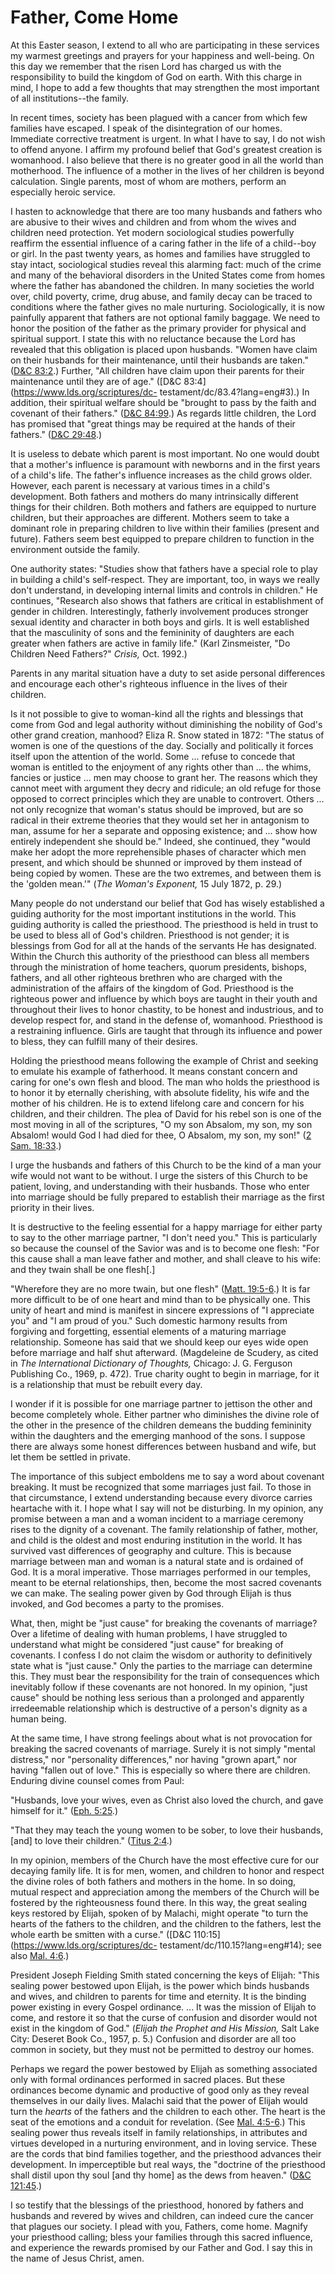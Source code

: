 # Father, Come Home

At this Easter season, I extend to all who are participating in these services
my warmest greetings and prayers for your happiness and well-being. On this
day we remember that the risen Lord has charged us with the responsibility to
build the kingdom of God on earth. With this charge in mind, I hope to add a
few thoughts that may strengthen the most important of all institutions--the
family.

In recent times, society has been plagued with a cancer from which few
families have escaped. I speak of the disintegration of our homes. Immediate
corrective treatment is urgent. In what I have to say, I do not wish to offend
anyone. I affirm my profound belief that God's greatest creation is womanhood.
I also believe that there is no greater good in all the world than motherhood.
The influence of a mother in the lives of her children is beyond calculation.
Single parents, most of whom are mothers, perform an especially heroic
service.

I hasten to acknowledge that there are too many husbands and fathers who are
abusive to their wives and children and from whom the wives and children need
protection. Yet modern sociological studies powerfully reaffirm the essential
influence of a caring father in the life of a child--boy or girl. In the past
twenty years, as homes and families have struggled to stay intact,
sociological studies reveal this alarming fact: much of the crime and many of
the behavioral disorders in the United States come from homes where the father
has abandoned the children. In many societies the world over, child poverty,
crime, drug abuse, and family decay can be traced to conditions where the
father gives no male nurturing. Sociologically, it is now painfully apparent
that fathers are not optional family baggage. We need to honor the position of
the father as the primary provider for physical and spiritual support. I state
this with no reluctance because the Lord has revealed that this obligation is
placed upon husbands. "Women have claim on their husbands for their
maintenance, until their husbands are taken." ([D&amp;C
83:2](https://www.lds.org/scriptures/dc-testament/dc/83.2?lang=eng#1).)
Further, "All children have claim upon their parents for their maintenance
until they are of age." ([D&amp;C 83:4](https://www.lds.org/scriptures/dc-
testament/dc/83.4?lang=eng#3).) In addition, their spiritual welfare should be
"brought to pass by the faith and covenant of their fathers." ([D&amp;C
84:99](https://www.lds.org/scriptures/dc-testament/dc/84.99?lang=eng#98).) As
regards little children, the Lord has promised that "great things may be
required at the hands of their fathers." ([D&amp;C
29:48](https://www.lds.org/scriptures/dc-testament/dc/29.48?lang=eng#47).)

It is useless to debate which parent is most important. No one would doubt
that a mother's influence is paramount with newborns and in the first years of
a child's life. The father's influence increases as the child grows older.
However, each parent is necessary at various times in a child's development.
Both fathers and mothers do many intrinsically different things for their
children. Both mothers and fathers are equipped to nurture children, but their
approaches are different. Mothers seem to take a dominant role in preparing
children to live within their families (present and future). Fathers seem best
equipped to prepare children to function in the environment outside the
family.

One authority states: "Studies show that fathers have a special role to play
in building a child's self-respect. They are important, too, in ways we really
don't understand, in developing internal limits and controls in children." He
continues, "Research also shows that fathers are critical in establishment of
gender in children. Interestingly, fatherly involvement produces stronger
sexual identity and character in both boys and girls. It is well established
that the masculinity of sons and the femininity of daughters are each greater
when fathers are active in family life." (Karl Zinsmeister, "Do Children Need
Fathers?" _Crisis,_ Oct. 1992.)

Parents in any marital situation have a duty to set aside personal differences
and encourage each other's righteous influence in the lives of their children.

Is it not possible to give to woman-kind all the rights and blessings that
come from God and legal authority without diminishing the nobility of God's
other grand creation, manhood? Eliza R. Snow stated in 1872: "The status of
women is one of the questions of the day. Socially and politically it forces
itself upon the attention of the world. Some ... refuse to concede that woman is
entitled to the enjoyment of any rights other than ... the whims, fancies or
justice ... men may choose to grant her. The reasons which they cannot meet with
argument they decry and ridicule; an old refuge for those opposed to correct
principles which they are unable to controvert. Others ... not only recognize
that woman's status should be improved, but are so radical in their extreme
theories that they would set her in antagonism to man, assume for her a
separate and opposing existence; and ... show how entirely independent she
should be." Indeed, she continued, they "would make her adopt the more
reprehensible phases of character which men present, and which should be
shunned or improved by them instead of being copied by women. These are the
two extremes, and between them is the 'golden mean.'" (_The Woman's Exponent,_
15 July 1872, p. 29.)

Many people do not understand our belief that God has wisely established a
guiding authority for the most important institutions in the world. This
guiding authority is called the priesthood. The priesthood is held in trust to
be used to bless all of God's children. Priesthood is not gender; it is
blessings from God for all at the hands of the servants He has designated.
Within the Church this authority of the priesthood can bless all members
through the ministration of home teachers, quorum presidents, bishops,
fathers, and all other righteous brethren who are charged with the
administration of the affairs of the kingdom of God. Priesthood is the
righteous power and influence by which boys are taught in their youth and
throughout their lives to honor chastity, to be honest and industrious, and to
develop respect for, and stand in the defense of, womanhood. Priesthood is a
restraining influence. Girls are taught that through its influence and power
to bless, they can fulfill many of their desires.

Holding the priesthood means following the example of Christ and seeking to
emulate his example of fatherhood. It means constant concern and caring for
one's own flesh and blood. The man who holds the priesthood is to honor it by
eternally cherishing, with absolute fidelity, his wife and the mother of his
children. He is to extend lifelong care and concern for his children, and
their children. The plea of David for his rebel son is one of the most moving
in all of the scriptures, "O my son Absalom, my son, my son Absalom! would God
I had died for thee, O Absalom, my son, my son!" ([2 Sam.
18:33](https://www.lds.org/scriptures/ot/2-sam/18.33?lang=eng#32).)

I urge the husbands and fathers of this Church to be the kind of a man your
wife would not want to be without. I urge the sisters of this Church to be
patient, loving, and understanding with their husbands. Those who enter into
marriage should be fully prepared to establish their marriage as the first
priority in their lives.

It is destructive to the feeling essential for a happy marriage for either
party to say to the other marriage partner, "I don't need you." This is
particularly so because the counsel of the Savior was and is to become one
flesh: "For this cause shall a man leave father and mother, and shall cleave
to his wife: and they twain shall be one flesh[.]

"Wherefore they are no more twain, but one flesh" ([Matt.
19:5-6](https://www.lds.org/scriptures/nt/matt/19.5-6?lang=eng#4).) It is far
more difficult to be of one heart and mind than to be physically one. This
unity of heart and mind is manifest in sincere expressions of "I appreciate
you" and "I am proud of you." Such domestic harmony results from forgiving and
forgetting, essential elements of a maturing marriage relationship. Someone
has said that we should keep our eyes wide open before marriage and half shut
afterward. (Magdeleine de Scudery, as cited in _The International Dictionary
of Thoughts,_ Chicago: J. G. Ferguson Publishing Co., 1969, p. 472). True
charity ought to begin in marriage, for it is a relationship that must be
rebuilt every day.

I wonder if it is possible for one marriage partner to jettison the other and
become completely whole. Either partner who diminishes the divine role of the
other in the presence of the children demeans the budding femininity within
the daughters and the emerging manhood of the sons. I suppose there are always
some honest differences between husband and wife, but let them be settled in
private.

The importance of this subject emboldens me to say a word about covenant
breaking. It must be recognized that some marriages just fail. To those in
that circumstance, I extend understanding because every divorce carries
heartache with it. I hope what I say will not be disturbing. In my opinion,
any promise between a man and a woman incident to a marriage ceremony rises to
the dignity of a covenant. The family relationship of father, mother, and
child is the oldest and most enduring institution in the world. It has
survived vast differences of geography and culture. This is because marriage
between man and woman is a natural state and is ordained of God. It is a moral
imperative. Those marriages performed in our temples, meant to be eternal
relationships, then, become the most sacred covenants we can make. The sealing
power given by God through Elijah is thus invoked, and God becomes a party to
the promises.

What, then, might be "just cause" for breaking the covenants of marriage? Over
a lifetime of dealing with human problems, I have struggled to understand what
might be considered "just cause" for breaking of covenants. I confess I do not
claim the wisdom or authority to definitively state what is "just cause." Only
the parties to the marriage can determine this. They must bear the
responsibility for the train of consequences which inevitably follow if these
covenants are not honored. In my opinion, "just cause" should be nothing less
serious than a prolonged and apparently irredeemable relationship which is
destructive of a person's dignity as a human being.

At the same time, I have strong feelings about what is not provocation for
breaking the sacred covenants of marriage. Surely it is not simply "mental
distress," nor "personality differences," nor having "grown apart," nor having
"fallen out of love." This is especially so where there are children. Enduring
divine counsel comes from Paul:

"Husbands, love your wives, even as Christ also loved the church, and gave
himself for it." ([Eph.
5:25](https://www.lds.org/scriptures/nt/eph/5.25?lang=eng#24).)

"That they may teach the young women to be sober, to love their husbands,
[and] to love their children." ([Titus
2:4](https://www.lds.org/scriptures/nt/titus/2.4?lang=eng#3).)

In my opinion, members of the Church have the most effective cure for our
decaying family life. It is for men, women, and children to honor and respect
the divine roles of both fathers and mothers in the home. In so doing, mutual
respect and appreciation among the members of the Church will be fostered by
the righteousness found there. In this way, the great sealing keys restored by
Elijah, spoken of by Malachi, might operate "to turn the hearts of the fathers
to the children, and the children to the fathers, lest the whole earth be
smitten with a curse." ([D&amp;C 110:15](https://www.lds.org/scriptures/dc-
testament/dc/110.15?lang=eng#14); see also [Mal.
4:6](https://www.lds.org/scriptures/ot/mal/4.6?lang=eng#5).)

President Joseph Fielding Smith stated concerning the keys of Elijah: "This
sealing power bestowed upon Elijah, is the power which binds husbands and
wives, and children to parents for time and eternity. It is the binding power
existing in every Gospel ordinance. ... It was the mission of Elijah to come,
and restore it so that the curse of confusion and disorder would not exist in
the kingdom of God." (_Elijah the Prophet and His Mission,_ Salt Lake City:
Deseret Book Co., 1957, p. 5.) Confusion and disorder are all too common in
society, but they must not be permitted to destroy our homes.

Perhaps we regard the power bestowed by Elijah as something associated only
with formal ordinances performed in sacred places. But these ordinances become
dynamic and productive of good only as they reveal themselves in our daily
lives. Malachi said that the power of Elijah would turn the _hearts_ of the
fathers and the children to each other. The heart is the seat of the emotions
and a conduit for revelation. (See [Mal.
4:5-6](https://www.lds.org/scriptures/ot/mal/4.5-6?lang=eng#4).) This sealing
power thus reveals itself in family relationships, in attributes and virtues
developed in a nurturing environment, and in loving service. These are the
cords that bind families together, and the priesthood advances their
development. In imperceptible but real ways, the "doctrine of the priesthood
shall distil upon thy soul [and thy home] as the dews from heaven." ([D&amp;C
121:45](https://www.lds.org/scriptures/dc-testament/dc/121.45?lang=eng#44).)

I so testify that the blessings of the priesthood, honored by fathers and
husbands and revered by wives and children, can indeed cure the cancer that
plagues our society. I plead with you, Fathers, come home. Magnify your
priesthood calling; bless your families through this sacred influence, and
experience the rewards promised by our Father and God. I say this in the name
of Jesus Christ, amen.

